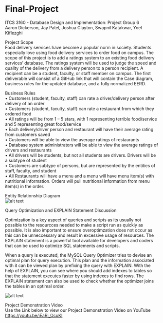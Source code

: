 # Final-Project
ITCS 3160 - Database Design and Implementation: Project Group 6\
Aaron Dickerson, Jay Patel, Joshua Clayton, Swapnil Katakwar, Yoel Kiflezghi

Project Scope\
Food delivery services have become a popular norm in society.
Students especially love using food delivery services to order food on campus. 
The scope of this project is to add a ratings system to an existing food delivery services’ database.
The ratings system will be used to judge the speed and quality of the delivery from a delivery person to a person recipient.
A recipient can be a student, faculty, or staff member on campus. 
The first deliverable will consist of a GitHub link that will contain the Case diagram, business rules for the updated database, and a fully normalized EERD. 

Business Rules\
•	Customers (student, faculty, staff) can rate a driver/delivery person after delivery of an order  
•	Customers (student, faculty, staff) can rate a restaurant from which they ordered food  
•	All ratings will be from 1 – 5 stars, with 1 representing terrible food/service and 5 representing great food/service  
•	Each delivery/driver person and restaurant will have their average rating from customers saved  
•	Customers will be able to view the average ratings of restaurants  
•	Database system administrators will be able to view the average ratings of drivers and restaurants  
•	All drivers will be students, but not all students are drivers. Drivers will be a subtype of student  
•	Customers are subtype of persons, but are represented by the entities of staff, faculty, and student  
•	All Restaurants will have a menu and a menu will have menu item(s) with nutritional information. Orders will pull nutritional information from menu item(s) in the order.  

Entity Relationship Diagram\
![alt text](https://imgur.com/uRxsB05.png)

Query Optimization and EXPLAIN Statement Discussion

Optimization is a key aspect of queries and scripts as its usually not possible to the resourcces needed to make a script run as quickly as possible.
It is also important to ensure overoptimzation does not occur as this can be unneccessary and result in excessive usage of resources. The EXPLAIN statement
is a powerful tool available for developers and coders that can be used to optimize SQL statements and scripts. 

When a query is executed, the MySQL Query Optimizer tries to devise an optimal plan for query execution. This plan and the information associated 
with it can be viewed plan by prefixing the query with EXPLAIN. With the help of EXPLAIN, you can see where you should add indexes to tables so 
that the statement executes faster by using indexes to find rows. The EXPLAIN statement can also be used to check whether the optimizer joins the tables in an optimal order. 

![alt text](https://imgur.com/vSmFriN)

Project Demonstration Video\
Use the Link below to view our Project Demonstration Video on YouTube\
https://youtu.be/iEaRi_OcuKI

